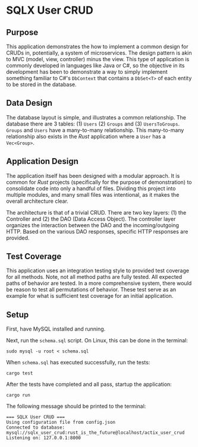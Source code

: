 # SQLX User CRUD

## Purpose

This application demonstrates the how to implement a common design for CRUDs in, potentially, a system of microservices.
The design pattern is akin to MVC (model, view, controller) minus the view. This type of application is commonly 
developed in languages like Java or C#, so the objective in its development has been to demonstrate a way to simply 
implement something familiar to C#'s `DbContext` that contains a `DbSet<T>` of each entity to be stored in the database.

## Data Design

The database layout is simple, and illustrates a common relationship. The database there are 3 tables: (1) `Users` (2)
`Groups` and (3) `UsersToGroups`. `Groups` and `Users` have a many-to-many relationship. This many-to-many relationship
also exists in the *Rust* application where a `User` has a `Vec<Group>`.

## Application Design

The application itself has been designed with a modular approach. It is common for *Rust* projects (specifically for the
purpose of demonstration) to consolidate code into only a handful of files. Dividing this project into multiple modules, 
and many small files was intentional, as it makes the overall architecture clear.

The architecture is that of a trivial CRUD. There are two key layers: (1) the Controller and (2) the DAO (Data Access 
Object). The controller layer organizes the interaction between the DAO and the incoming/outgoing HTTP. Based on the 
various DAO responses, specific HTTP responses are provided.

## Test Coverage

This application uses an integration testing style to provided test coverage for all methods. Note, not all method paths
are fully tested. All expected paths of behavior are tested. In a more comprehensive system, there would be reason to 
test all permutations of behavior. These test serve as an example for what is sufficient test coverage for an initial 
application.

## Setup

First, have MySQL installed and running.

Next, run the `schema.sql` script. On Linux, this can be done in the terminal:
```shell
sudo mysql -u root < schema.sql
```

When `schema.sql` has executed successfully, run the tests:
```shell
cargo test
```

After the tests have completed and all pass, startup the application:
```shell
cargo run
```

The following message should be printed to the terminal:
```shell
=== SQLX User CRUD ===
Using configuration file from config.json
Connected to database: mysql://sqlx_user_crud:rust_is_the_future@localhost/actix_user_crud
Listening on: 127.0.0.1:8000
```